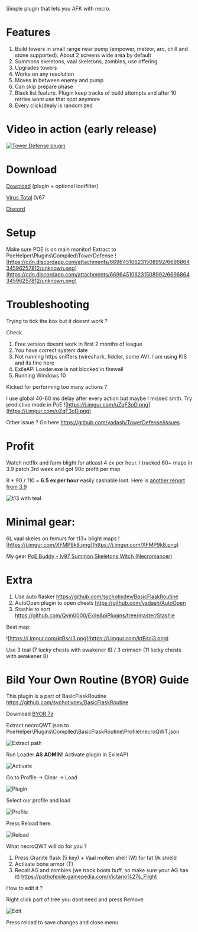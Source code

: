 Simple plugin that lets you AFK with necro.

# Features

1. Build towers in small range near pump (empower, meteor, arc, chill and stone supported). About 2 screens wide area by default
2. Summons skeletons, vaal skeletons, zombies, use offering
3. Upgrades towers
4. Works on any resolution
5. Moves in between enemy and pump
6. Can skip prepare phase
7. Black list feature. Plugin keep tracks of build attempts and after 10 retries wont use that spot anymore
8. Every click/dealy is randomized

# Video in action (early release)

[![Tower Defense plugin](https://i.imgur.com/CiemHav.png)](https://youtu.be/l3qag50mLSs?t=9 "Tower Defense plugin")

# Download
[Download](https://cloud.mail.ru/public/aX3U/4CpuEeicD) (plugin + optional lootfilter)

[Virus Total](https://www.virustotal.com/gui/file/d39a8cf1047167b7b6f7f504b766db81b32431c024e77f9d58dcf36022bb8c4e/detection) 0/67

[Discord](https://discord.gg/krU2DUs)

# Setup 
Make sure POE is on main monitor!
Extract to PoeHelper\Plugins\Compiled\TowerDefense
![https://cdn.discordapp.com/attachments/669645106231508992/669686434596257812/unknown.png](https://cdn.discordapp.com/attachments/669645106231508992/669686434596257812/unknown.png)

# Troubleshooting
Trying to tick the box but it doesnt work ?

Check
1. Free version doesnt work in first 2 months of league
2. You have correct system date
3. Not running https sniffers (wireshark, fiddler, some AV). I am using KIS and its fine here
4. ExileAPI Loader.exe is not blocked in firewall
5. Running Windows 10

Kicked for performing too many actions ?

I use global 40-60 ms delay after every action but maybe I missed smth. Try predictive mode in PoE
 ![https://i.imgur.com/uZqF3oD.png](https://i.imgur.com/uZqF3oD.png)

Other issue ? Go here https://github.com/vadash/TowerDefense/issues

# Profit
Watch netflix and farm blight for atleast 4 ex per hour. I tracked 60+ maps in 3.9 patch 3rd week and got 90c profit per map

8 * 90 / 110 = **6.5 ex per hour** easily cashable loot. Here is [another report from 3.9](https://old.reddit.com/r/pathofexile/comments/evqeza/loot_from_40x_blighted_maps/)

![t13 with teal](https://i.imgur.com/hATpF1r.png)

# Minimal gear:
6L vaal skeles on femurs for t13+ blight maps
![https://i.imgur.com/XFMP9k8.png](https://i.imgur.com/XFMP9k8.png)

My gear 
[PoE Buddy - lv97 Summon Skeletons Witch (Necromancer)](https://poe.technology/poebuddy/Cr8LSnuv#items-view)

# Extra
1. Use auto flasker https://github.com/sychotixdev/BasicFlaskRoutine
2. AutoOpen plugin to open chests https://github.com/vadash/AutoOpen
3. Stashie to sort https://github.com/Qvin0000/ExileApiPlugins/tree/master/Stashie

Best map:

![https://i.imgur.com/ktBsci3.png](https://i.imgur.com/ktBsci3.png)

Use 3 teal (7 lucky chests with awakener 8) / 3 crimson (11 lucky chests with awakener 8)

# Bild Your Own Routine (BYOR) Guide
This plugin is a part of BasicFlaskRoutine https://github.com/sychotixdev/BasicFlaskRoutine

Download [BYOR.7z](https://cloud.mail.ru/public/aX3U/4CpuEeicD/BYOR/)

Extract necroQWT.json to PoeHelper\Plugins\Compiled\BasicFlaskRoutine\Profile\necroQWT.json

![Extract path](https://i.imgur.com/jbuQ13i.png)

Run Loader **AS ADMIN**! Activate plugin in ExileAPI

![Activate](https://i.imgur.com/uo8VWAx.png)

Go to Profile -> Clear -> Load

![Plugin](https://i.imgur.com/FU4012J.png)

Select our profile and load

![Profile](https://i.imgur.com/aWuNRSt.png)

Press Reload here.

![Reload](https://i.imgur.com/ZfPZOSy.png)

What necroQWT will do for you ?

1. Press Granite flask (5 key) + Vaal molten shell (W) for fat 9k shield
2. Activate bone armor (T)
3. Recall AG and zombies (we track boots buff, so make sure your AG has it)
https://pathofexile.gamepedia.com/Victario%27s_Flight

How to edit it ?

Right click part of tree you dont need and press Remove

![Edit](https://i.imgur.com/dcLvQHx.png)

Press reload to save changes and close menu
